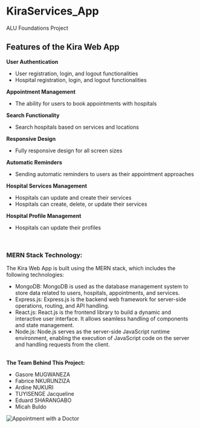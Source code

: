 # KiraServices_App
ALU Foundations Project<br>

## Features of the Kira Web App
<b>User Authentication</b>
<ul>
  <li>User registration, login, and logout functionalities</li>
  <li>Hospital registration, login, and logout functionalities</li>
</ul>
<b>Appointment Management</b>
<ul>
  <li>The ability for users to book appointments with hospitals</li>
</ul>
<b>Search Functionality</b>
<ul>
  <li>Search hospitals based on services and locations</li>
</ul>
<b>Responsive Design</b>
<ul>
  <li>Fully responsive design for all screen sizes</li>
</ul>
<b>Automatic Reminders</b>
<ul>
  <li>Sending automatic reminders to users as their appointment approaches</li>
</ul>
<b>Hospital Services Management</b>
<ul>
  <li>Hospitals can update and create their services</li>
  <li>Hospitals can create, delete, or update their services</li>
</ul>
<b>Hospital Profile Management</b>
<ul>
  <li>Hospitals can update their profiles</li>
</ul>
<br>

### MERN Stack Technology:
The Kira Web App is built using the MERN stack, which includes the following technologies:
* MongoDB: MongoDB is used as the database management system to store data related to users, hospitals, appointments, and services.
* Express.js: Express.js is the backend web framework for server-side operations, routing, and API handling.
* React.js: React.js is the frontend library to build a dynamic and interactive user interface. It allows seamless handling of components and state management.
* Node.js: Node.js serves as the server-side JavaScript runtime environment, enabling the execution of JavaScript code on the server and handling requests from the client.
<br>
<b>The Team Behind This Project:</b>
<ul>
  <li>Gasore MUGWANEZA</li>
  <li>Fabrice NKURUNZIZA</li>
  <li>Ardine NUKURI</li>
  <li>TUYISENGE Jacqueline</li>
  <li>Eduard SHARANGABO</li>
  <li>Micah Buldo</li>
</ul>

![Appointment with a Doctor](https://images.ctfassets.net/h8qzhh7m9m8u/EVT4w5AcJ6yXatCQ1xbLo/2d90434e0358e59cf30c8fd95cc54976/22UK385_web_imagery_clinicians_1400x800px_rgb_p1-2.png)
